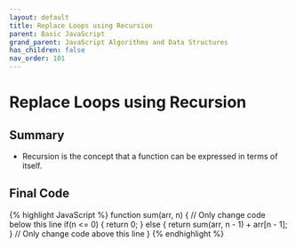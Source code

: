 ```yaml
---
layout: default
title: Replace Loops using Recursion
parent: Basic JavaScript
grand_parent: JavaScript Algorithms and Data Structures
has_children: false
nav_order: 101
---
```

# Replace Loops using Recursion
## Summary
- Recursion is the concept that a function can be expressed in terms of itself.

## Final Code

{% highlight JavaScript %}
function sum(arr, n) {
  // Only change code below this line
  if(n <= 0) {
    return 0;
  } else {
    return sum(arr, n - 1) + arr[n - 1];
  }
  // Only change code above this line
}
{% endhighlight %}